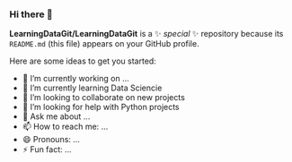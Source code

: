 ### Hi there 👋


**LearningDataGit/LearningDataGit** is a ✨ _special_ ✨ repository because its `README.md` (this file) appears on your GitHub profile.

Here are some ideas to get you started:

- 🔭 I’m currently working on ...
- 🌱 I’m currently learning Data Sciencie 
- 👯 I’m looking to collaborate on new projects
- 🤔 I’m looking for help with Python projects
- 💬 Ask me about ...
- 📫 How to reach me: ...
- 😄 Pronouns: ...
- ⚡ Fun fact: ...

